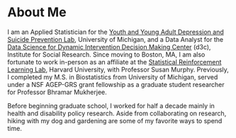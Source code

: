 # About Me
I am an Applied Statistician for the [Youth and Young Adult Depression and Suicide Prevention Lab](https://medicine.umich.edu/dept/psychiatry/programs/ydsp), University of Michigan, and a Data Analyst for the [Data Science for Dynamic Intervention Decision Making Center](https://d3c.isr.umich.edu/) (d3c), Institute for Social Research. Since moving to Boston, MA, I am also fortunate to work in-person as an affiliate at the [Statistical Reinforcement Learning Lab](https://people.seas.harvard.edu/~samurphy/lab/overview.html), Harvard University, with Professor Susan Murphy. Previously, I completed my M.S. in Biostatistics from University of Michigan, served under a NSF AGEP-GRS grant fellowship as a graduate student researcher for Professor Bhramar Mukherjee.

Before beginning graduate school, I worked for half a decade mainly in health and disability policy research. Aside from collaborating on research, hiking with my dog and gardening are some of my favorite ways to spend time. 
